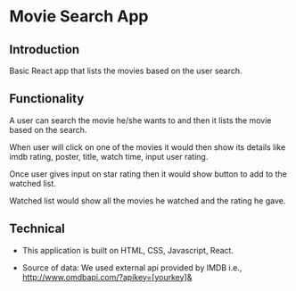 # Movie Search App

## Introduction

Basic React app that lists the movies based on the user search.

## Functionality

A user can search the movie he/she wants to and then it lists the movie based on the search.

When user will click on one of the movies it would then show its details like imdb rating, poster, title, watch time, input user rating.

Once user gives input on star rating then it would show button to add to the watched list.

Watched list would show all the movies he watched and the rating he gave.

## Technical

* This application is built on HTML, CSS, Javascript, React.

* Source of data: 
    We used external api provided by IMDB i.e.,
    http://www.omdbapi.com/?apikey=[yourkey]&